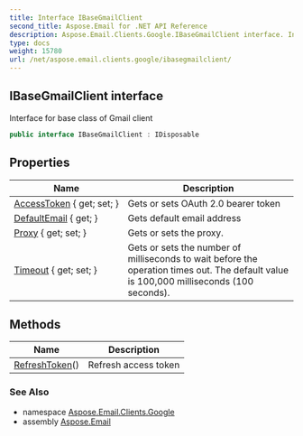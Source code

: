 ```yaml
---
title: Interface IBaseGmailClient
second_title: Aspose.Email for .NET API Reference
description: Aspose.Email.Clients.Google.IBaseGmailClient interface. Interface for base class of Gmail client
type: docs
weight: 15780
url: /net/aspose.email.clients.google/ibasegmailclient/
---
```

## IBaseGmailClient interface

Interface for base class of Gmail client

```csharp
public interface IBaseGmailClient : IDisposable
```

## Properties

| Name | Description |
| --- | --- |
| [AccessToken](../../aspose.email.clients.google/ibasegmailclient/accesstoken/) { get; set; } | Gets or sets OAuth 2.0 bearer token |
| [DefaultEmail](../../aspose.email.clients.google/ibasegmailclient/defaultemail/) { get; } | Gets default email address |
| [Proxy](../../aspose.email.clients.google/ibasegmailclient/proxy/) { get; set; } | Gets or sets the proxy. |
| [Timeout](../../aspose.email.clients.google/ibasegmailclient/timeout/) { get; set; } | Gets or sets the number of milliseconds to wait before the operation times out. The default value is 100,000 milliseconds (100 seconds). |

## Methods

| Name | Description |
| --- | --- |
| [RefreshToken](../../aspose.email.clients.google/ibasegmailclient/refreshtoken/)() | Refresh access token |

### See Also

* namespace [Aspose.Email.Clients.Google](../../aspose.email.clients.google/)
* assembly [Aspose.Email](../../)


